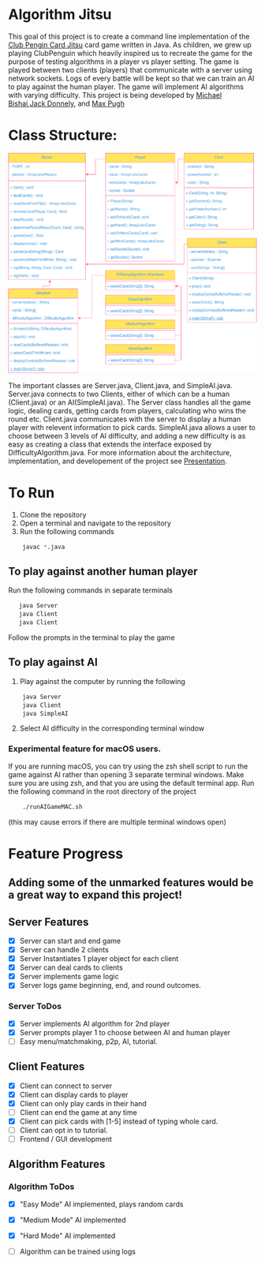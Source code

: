 # Algorithm Jitsu
This goal of this project is to create a command line implementation of the [Club Pengin Card Jitsu](https://clubpenguin.fandom.com/wiki/Card-Jitsu) card game written in Java. As children, we grew up playing ClubPenguin which heavily inspired us to recreate the game for the purpose of testing algorithms in a player vs player setting. The game is played between two clients (players) that communicate with a server using network sockets. Logs of every battle will be kept so that we can train an AI to play against the human player. The game will implement AI algorithms with varying difficulty. This project is being developed by [Michael Bishai](https://github.com/cdnmonitor),[Jack Donnely](https://github.com/LeonTheMouse), and [Max Pugh](https://github.com/mpughcs)

# Class Structure:
![Class Diagram](https://github.com/cdnmonitor/algorithm-jitsu/blob/main/ClassDiagram.png)  

The important classes are Server.java, Client.java, and SimpleAI.java. Server.java connects to two Clients, either of which can be a human (Client.java) or an AI(SimpleAI.java). The Server class handles all the game logic, dealing cards, getting cards from players, calculating who wins the round etc. Client.java communicates with the server to display a human player with relevent information to pick cards. SimpleAI.java allows a user to choose between 3 levels of AI difficulty, and adding a new difficulty is as easy as creating a class that extends the interface exposed by DifficultyAlgorithm.java. For more information about the architecture, implementation, and developement of the project see [Presentation](https://github.com/cdnmonitor/algorithm-jitsu/blob/main/406%20Final%20Presentation.pdf).

# To Run
1. Clone the repository
2. Open a terminal and navigate to the repository
3. Run the following commands
```bash
    javac *.java
 ```
## To play against another human player
 Run the following commands in separate terminals
 ```bash
    java Server
    java Client
    java Client
```
Follow the prompts in the terminal to play the game
## To play against AI
1. Play against the computer by running the following
```bash
    java Server
    java Client
    java SimpleAI
```
2. Select AI difficulty in the corresponding terminal window
### Experimental feature for macOS users. 
If you are running macOS, you can try using the zsh shell script to run the game against AI rather than opening 3 separate terminal windows. Make sure you are using zsh, and that you are using the default terminal app. Run the following command in the root directory of the project
```bash
    ./runAIGameMAC.sh
```
(this may cause errors if there are multiple terminal windows open)







# Feature Progress 

## Adding some of the unmarked features would be a great way to expand this project!
## Server Features
- [x] Server can start and end game
- [x] Server can handle 2 clients
- [x] Server Instantiates 1 player object for each client
- [x] Server can deal cards to clients
- [x] Server implements game logic
- [x] Server logs game beginning, end, and round outcomes. 
### Server ToDos 
- [x] Server implements AI algorithm for 2nd player
- [x] Server prompts player 1 to choose between AI and human player
- [ ] Easy menu/matchmaking, p2p, AI, tutorial.

## Client Features
- [x] Client can connect to server
- [x] Client can display cards to player
- [x] Client can only play cards in their hand
- [ ] Client can end the game at any time
- [x] Client can pick cards with [1-5] instead of typing whole card.
- [ ] Client can opt in to tutorial.
- [ ] Frontend / GUI development

## Algorithm Features
### Algorithm ToDos
- [x] "Easy Mode" AI implemented, plays random cards
- [x] "Medium Mode" AI implemented
- [x] "Hard Mode" AI implemented
- [ ] Algorithm can be trained using logs



